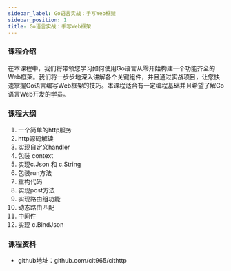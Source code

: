 ```yaml
---
sidebar_label: Go语言实战：手写Web框架
sidebar_position: 1
title: Go语言实战：手写Web框架
---
```


### 课程介绍

在本课程中，我们将带领您学习如何使用Go语言从零开始构建一个功能齐全的Web框架。我们将一步步地深入讲解各个关键组件，并且通过实战项目，让您快速掌握Go语言编写Web框架的技巧。本课程适合有一定编程基础并且希望了解Go语言Web开发的学员。

### 课程大纲
1. 一个简单的http服务
2. http源码解读
3. 实现自定义handler
4. 包装 context
5. 实现c.Json 和 c.String
6. 包装run方法
7. 重构代码
8. 实现post方法
9. 实现路由组功能
10. 动态路由匹配
11. 中间件
12. 实现 c.BindJson

### 课程资料

- github地址：github.com/cit965/cithttp